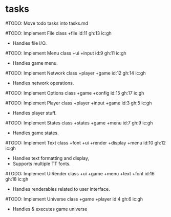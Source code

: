 # tasks

#TODO: Move todo tasks into tasks.md

#TODO: Implement File class +file id:11 gh:13 ic:gh
- Handles file I/O.

#TODO: Implement Menu class +ui +input id:9 gh:11 ic:gh
- Handles game menu.

#TODO: Implement Network class +player +game id:12 gh:14 ic:gh
- Handles network operations.

#TODO: Implement Options class +game +config id:15 gh:17 ic:gh

#TODO: Implement Player class +player +input +game id:3 gh:5 ic:gh
- Handles player stuff.

#TODO: Implement States class +states +game +menu id:7 gh:9 ic:gh
- Handles game states.

#TODO: Implement Text class +font +ui +render +display +menu id:10 gh:12 ic:gh
- Handles text formatting and display,
- Supports multiple TT fonts.

#TODO: Implement UiRender class +ui +game +menu +text +font id:16 gh:18 ic:gh
- Handles renderables related to user interface.

#TODO: Implement Universe class +game +player id:4 gh:6 ic:gh
- Handles & executes game universe
